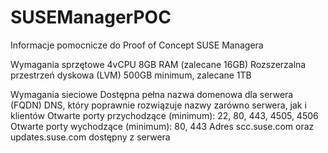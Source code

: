 # SUSEManagerPOC
Informacje pomocnicze do Proof of Concept SUSE Managera

Wymagania sprzętowe
4vCPU
8GB RAM (zalecane 16GB)
Rozszerzalna przestrzeń dyskowa (LVM) 500GB minimum, zalecane 1TB

Wymagania sieciowe
Dostępna pełna nazwa domenowa dla serwera (FQDN)
DNS, który poprawnie rozwiązuje nazwy zarówno serwera, jak i klientów
Otwarte porty przychodzące (minimum): 22, 80, 443, 4505, 4506
Otwarte porty wychodzące (minimum): 80, 443
Adres scc.suse.com oraz updates.suse.com dostępny z serwera
